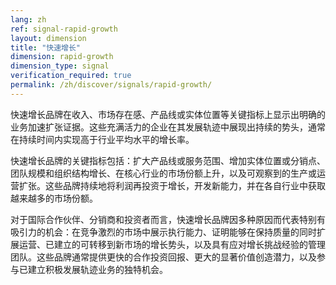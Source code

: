 ```yaml
---
lang: zh
ref: signal-rapid-growth
layout: dimension
title: "快速增长"
dimension: rapid-growth
dimension_type: signal
verification_required: true
permalink: /zh/discover/signals/rapid-growth/
---
```


快速增长品牌在收入、市场存在感、产品线或实体位置等关键指标上显示出明确的业务加速扩张证据。这些充满活力的企业在其发展轨迹中展现出持续的势头，通常在持续时间内实现高于行业平均水平的增长率。

快速增长品牌的关键指标包括：扩大产品线或服务范围、增加实体位置或分销点、团队规模和组织结构增长、在核心行业的市场份额上升，以及可观察到的生产或运营扩张。这些品牌持续地将利润再投资于增长，开发新能力，并在各自行业中获取越来越多的市场份额。

对于国际合作伙伴、分销商和投资者而言，快速增长品牌因多种原因而代表特别有吸引力的机会：在竞争激烈的市场中展示执行能力、证明能够在保持质量的同时扩展运营、已建立的可转移到新市场的增长势头，以及具有应对增长挑战经验的管理团队。这些品牌通常提供更快的合作投资回报、更大的显著价值创造潜力，以及参与已建立积极发展轨迹业务的独特机会。

